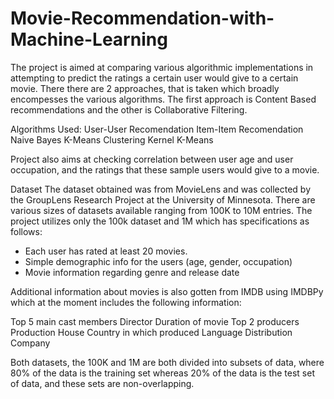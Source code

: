 # Movie-Recommendation-with-Machine-Learning

The project is aimed at comparing various algorithmic implementations in attempting to predict the ratings a certain user 
would give to a certain movie. There there are 2 approaches, that is taken which broadly encompesses the various algorithms. 
The first approach is Content Based recommendations and the other is Collaborative Filtering. 

Algorithms Used:
User-User Recomendation
Item-Item Recomendation
Naive Bayes
K-Means Clustering
Kernel K-Means

Project also aims at checking correlation between user age and user occupation, and the ratings that these sample users would 
give to a movie.

Dataset
The dataset obtained was from MovieLens and was collected by the GroupLens Research Project at the University of Minnesota. 
There are various sizes of datasets available ranging from 100K to 10M entries. The project utilizes only the 100k dataset 
and 1M which has specifications as follows:

* Each user has rated at least 20 movies. 
* Simple demographic info for the users (age, gender, occupation)
* Movie information regarding genre and release date

Additional information about movies is also gotten from IMDB using IMDBPy which at the moment includes the following 
information:

Top 5 main cast members
Director
Duration of movie
Top 2 producers
Production House
Country in which produced
Language
Distribution Company

Both datasets, the 100K and 1M are both divided into subsets of data, where 80% of the data is the training set whereas 20% 
of the data is the test set of data, and these sets are non-overlapping. 
